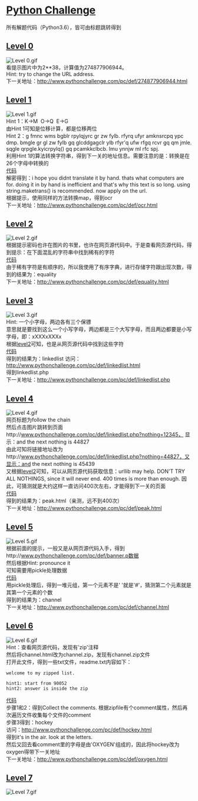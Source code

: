 # [Python Challenge](http://www.pythonchallenge.com)
所有解题代码（Python3.6），皆可由标题跳转得到
## [Level 0](/code/level_0.py)
![Level 0.gif](/image/level_0.jpg)  
看提示图片中为2**38，计算值为274877906944。  
Hint: try to change the URL address.  
下一关地址：http://www.pythonchallenge.com/pc/def/274877906944.html

## [Level 1](/code/level_1.py)
![Level 1.gif](/image/level_1.jpg)  
Hint 1：K-&gt;M  O-&gt;Q  E-&gt;G  
由Hint 1可知是位移计算，都是位移两位  
Hint 2：g fmnc wms bgblr rpylqjyrc gr zw fylb. rfyrq ufyr amknsrcpq ypc dmp. bmgle gr gl zw fylb gq glcddgagclr ylb rfyr'q ufw rfgq rcvr gq qm jmle. sqgle qrpgle.kyicrpylq() gq pcamkkclbcb. lmu ynnjw ml rfc spj.  
利用Hint 1的算法转换字符串，得到下一关的地址信息。需要注意的是：转换是在26个字母中转换的  
[代码](/code/level_1.py)  
解密得到：i hope you didnt translate it by hand. thats what computers are for. doing it in by hand is inefficient and that's why this text is so long. using string.maketrans() is recommended. now apply on the url.  
根据提示，使用同样的方法转换map，得到ocr  
下一关地址：http://www.pythonchallenge.com/pc/def/ocr.html

## [Level 2](/code/level_2.py)
![Level 2.gif](/image/level_2.jpg)  
根据提示密码也许在图片的书里，也许在网页源代码中。于是查看网页源代码，得到提示：在下面混乱的字符串中找到稀有的字符  
[代码](/code/level_2.py)  
由于稀有字符是有顺序的，所以我使用了有序字典，进行存储字符跟出现次数，得到的结果为：equality  
下一关地址：http://www.pythonchallenge.com/pc/def/equality.html

## [Level 3](/code/level_3.py)  
![Level 3.gif](/image/level_3.jpg)  
Hint: 一个小字母，两边各有三个保镖  
意思就是要找到这么一个小写字母，两边都是三个大写字母，而且两边都要是小写字母，即：xXXXxXXXx  
根据[level2](#level2)可知，也是从网页源代码中找到这些字符  
[代码](/code/level_3.py)  
得到的结果为：linkedlist
访问：http://www.pythonchallenge.com/pc/def/linkedlist.html  
得到linkedlist.php    
下一关地址：http://www.pythonchallenge.com/pc/def/linkedlist.php

## [Level 4](/code/level_4.py)  
![Level 4.gif](/image/level_4.jpg)  
网页标题为follow the chain  
然后点击图片跳转到页面http://www.pythonchallenge.com/pc/def/linkedlist.php?nothing=12345， 显示：and the next nothing is 44827  
由此可知将链接地址改为http://www.pythonchallenge.com/pc/def/linkedlist.php?nothing=44827，又显示：and the next nothing is 45439  
又根据[level2](#level2)可知，可以从网页源代码获取信息：urllib may help. DON'T TRY ALL NOTHINGS, since it will never end. 400 times is more than enough.
因此，可猜测就是大约这样一直访问400次左右，才能得到下一关的页面  
[代码](/code/level_4.py)  
得到的结果为：peak.html（亲测，远不到400次）  
下一关地址：http://www.pythonchallenge.com/pc/def/peak.html

## [Level 5](/code/level_5.py)  
![Level 5.gif](/image/level_5.jpg)  
根据前面的提示，一般又是从网页源代码入手，得到http://www.pythonchallenge.com/pc/def/banner.p数据  
然后根据Hint: pronounce it  
可知需要用pickle处理数据  
[代码](/code/level_5.py)  
用pickle处理后，得到一堆元组，第一个元素不是' '就是'#'，猜测第二个元素就是其第一个元素的个数  
得到的结果为：channel  
下一关地址：http://www.pythonchallenge.com/pc/def/channel.html

## [Level 6](/code/level_6.py)  
![Level 6.gif](/image/level_6.jpg)  
Hint：查看网页源代码，发现有'zip'注释  
然后将channel.html改为channel.zip，发现有channel.zip文件  
打开此文件，得到一些txt文件，readme.txt内容如下：  
```
welcome to my zipped list.

hint1: start from 90052
hint2: answer is inside the zip
```
[代码](/code/level_6.py)  
步骤1和2：得到Collect the comments.
根据zipfile有个comment属性，然后再次遍历文件收集每个文件的comment  
步骤3得到：hockey  
访问：http://www.pythonchallenge.com/pc/def/hockey.html  
得到it's in the air. look at the letters.  
然后又回去看comment里的字母是由'OXYGEN'组成的，因此将hockey改为oxygen得带下一关地址  
下一关地址：http://www.pythonchallenge.com/pc/def/oxygen.html

## [Level 7](/code/level_7.py)  
![Level 7.gif](/image/level_7.png)  